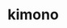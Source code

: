 ---
layout: smileys&emotion
title: kimono
emoji: kimono
permalink: 👘.html
image: assets/img/3moji/kimono.png
---